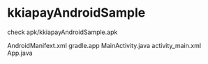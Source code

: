 # kkiapayAndroidSample

check apk/kkiapayAndroidSample.apk

AndroidManifext.xml
gradle.app
MainActivity.java
activity_main.xml
App.java


